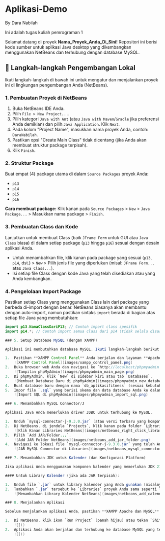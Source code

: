 # Aplikasi-Demo
By Dara Nabilah

Ini adalah tugas kuliah pemrograman 1

Selamat datang di proyek **Nama_Proyek_Anda_Di_Sini**! Repositori ini berisi kode sumber untuk aplikasi Java desktop yang dikembangkan menggunakan NetBeans dan terhubung dengan database MySQL.

## 🚀 Langkah-langkah Pengembangan Lokal

Ikuti langkah-langkah di bawah ini untuk mengatur dan menjalankan proyek ini di lingkungan pengembangan Anda (NetBeans).

### 1. Pembuatan Proyek di NetBeans

1.  Buka NetBeans IDE Anda.
2.  Pilih `File > New Project...`. 
3.  Pilih kategori `Java with Ant` (atau `Java with Maven`/`Gradle` jika preferensi Anda demikian) dan pilih `Java Application`. Klik `Next`.
4.  Pada kolom "Project Name", masukkan nama proyek Anda, contoh: `DaraNabilah`.
5.  Pastikan opsi "Create Main Class" tidak dicentang (jika Anda akan membuat struktur package terpisah).
6.  Klik `Finish`.

### 2. Struktur Package

Buat empat (4) package utama di dalam `Source Packages` proyek Anda:
* `p13`
* `p14`
* `p15`
* `p16`

**Cara membuat package:**
Klik kanan pada `Source Packages` > `New` > `Java Package...` > Masukkan nama package > `Finish`.

### 3. Pembuatan Class dan Kode

Lanjutkan untuk membuat Class (baik `JFrame Form` untuk GUI atau `Java Class` biasa) di dalam setiap package (`p13` hingga `p16`) sesuai dengan desain aplikasi Anda.

* Untuk menambahkan file, klik kanan pada package yang sesuai (`p13`, `p14`, dst.) > `New` > Pilih jenis file yang diperlukan (misal: `JFrame Form...` atau `Java Class...`).
* Isi setiap file Class dengan kode Java yang telah disediakan atau yang Anda kembangkan.

### 4. Pengelolaan Import Package

Pastikan setiap Class yang menggunakan Class lain dari package yang berbeda di-import dengan benar. NetBeans biasanya akan membantu dengan auto-import, namun pastikan sintaks `import` berada di bagian atas setiap file Java yang membutuhkan:

```java
import p13.NamaClassDariP13; // Contoh import class spesifik
import p14.*; // Contoh import semua class dari p14 (tidak selalu disarankan untuk project besar)

### 5. Setup Database MySQL (dengan XAMPP)

Aplikasi ini membutuhkan database MySQL. Ikuti langkah-langkah berikut untuk setup:

1.  Pastikan **XAMPP Control Panel** Anda berjalan dan layanan **Apache** serta **MySQL** telah diaktifkan.
    ![XAMPP Control Panel](images/xampp_control_panel.png) 
2.  Buka browser web Anda dan navigasi ke `http://localhost/phpmyadmin`.
    ![Tampilan phpMyAdmin](images/phpmyadmin_main_page.png) 
3.  Di phpMyAdmin, klik `New` di sidebar kiri atau tab `Databases`.
    ![Membuat Database Baru di phpMyAdmin](images/phpmyadmin_new_database.png) 
4.  Buat database baru dengan nama `db_aplikasifitness` (sesuai kebutuhan proyek Anda).
5.  Impor file `.sql` yang berisi skema dan data database Anda ke dalam `db_aplikasifitness` jika ada.
    ![Import SQL di phpMyAdmin](images/phpmyadmin_import_sql.png) 

### 6. Menambahkan MySQL Connector/J

Aplikasi Java Anda memerlukan driver JDBC untuk terhubung ke MySQL.

1.  Unduh `mysql-connector-j-9.3.0.jar` (atau versi terbaru yang kompatibel) dari [situs resmi MySQL Connector/J](https://dev.mysql.com/downloads/connector/j/).
2.  Di NetBeans, di jendela `Projects`, klik kanan pada folder `Libraries` di bawah proyek Anda (`DaraNabilah`).
    ![Klik Kanan Libraries NetBeans](images/netbeans_right_click_libraries.png) 
3.  Pilih `Add JAR/Folder...`.
    ![Add JAR Folder NetBeans](images/netbeans_add_jar_folder.png) 
4.  Navigasi ke lokasi file `mysql-connector-j-9.3.0.jar` yang telah Anda unduh, pilih, dan klik `Open`.
    ![JAR MySQL Connector di Libraries](images/netbeans_mysql_connector_added.png) 

### 7. Menambahkan JDK untuk Kalender (dan Konfigurasi Platform)

Jika aplikasi Anda menggunakan komponen kalender yang memerlukan JDK 21, pastikan JDK 21 telah terinstal dan terkonfigurasi:

#### Untuk Library Kalender (jika ada JAR terpisah):

1.  Unduh file `.jar` untuk library kalender yang Anda gunakan (misalnya `JCalendar.jar`).
2.  Tambahkan `.jar` tersebut ke `Libraries` proyek Anda sama seperti langkah menambahkan MySQL Connector/J.
    ![Menambahkan Library Kalender NetBeans](images/netbeans_add_calendar_jar.png) #### Memastikan NetBeans Menggunakan JDK 21:

### 8. Menjalankan Aplikasi

Sebelum menjalankan aplikasi Anda, pastikan **XAMPP Apache dan MySQL** sedang berjalan.

1.  Di NetBeans, klik ikon `Run Project` (panah hijau) atau tekan `Shift + F6`.
    ![]() 
2.  Aplikasi Anda akan berjalan dan terhubung ke database MySQL yang telah Anda siapkan.
    ![]()
